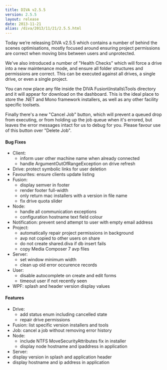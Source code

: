 ```yaml
---
title: DIVA v2.5.5
version: 2.5.5
layout: release
date: 2013-11-21
alias: /diva/2013/11/21/2.5.5.html
---
```


Today we’re releasing DIVA v2.5.5 which contains a number of behind the scenes
optimisations, mostly focused around ensuring project permissions are correct
when moving bins between users and unprotected.

We've also introduced a number of "Health Checks" which will force a drive into
a new maintenance mode, and ensure all folder structures and permissions are
correct. This can be executed against all drives, a single drive, or even a
single project.

You can now place any file inside the DIVA Fusion\Installs\Tools directory and
it will appear for download on the dashboard. This is the ideal place to store
the .NET and Mono framework installers, as well as any other facility specific
toolsets.

Finally there's a new "Cancel Job" button, which will prevent a queued drop
from executing, or from holding up the job queue when it's errored, but leaves
the error messages intact for us to debug for you. Please favour use of this
button over "Delete Job".

#### Bug Fixes

 - Client:
   - inform user other machine name when already connected
   - handle ArgumentOutOfRangeException on drive refresh
 - Drive: protect symbolic links for user deletion
 - Favourites: ensure clients update listing
 - Fusion:
   - display semver in footer
   - render footer full-width
   - only return mac installers with a version in file name
   - fix drive quota slider
 - Node:
   - handle all communication exceptions
   - configuration hostname text field colour
 - Notification: prevent send attempt to user with empty email address
 - Project:
   - automatically repair project permissions in background
   - avp not copied to other users on share
   - do not create shared.diva if db insert fails
   - copy Media Composer 7 avp files
 - Server:
   - set window minimum width
   - clean up old error occurence records
 - User:
   - disable autocomplete on create and edit forms
   - timeout user if not recently seen
 - WPF: splash and header version display values

#### Features

 - Drive:
   - add status enum including cancelled state
   - repair drive permissions
 - Fusion: list specific version installers and tools
 - Job: cancel a job without removing error history
 - Node:
   - include NTFS MoveSecurityAttributes fix in installer
   - display node hostname and ipaddress in application
 - Server:
  - display version in splash and application header
  - display hostname and ip address in application
